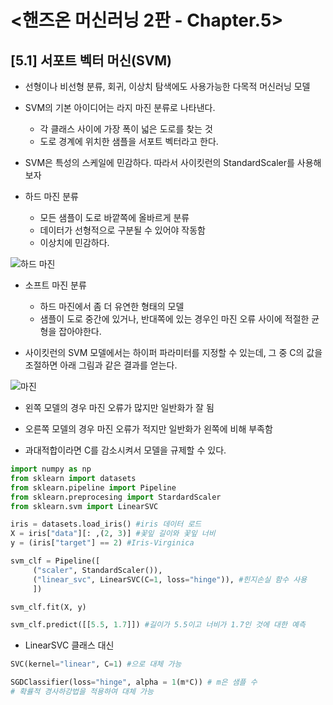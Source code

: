 # <핸즈온 머신러닝 2판 - Chapter.5>

## [5.1] 서포트 벡터 머신(SVM) 
* 선형이나 비선형 분류, 회귀, 이상치 탐색에도 사용가능한 다목적 머신러닝 모델

* SVM의 기본 아이디어는 라지 마진 분류로 나타낸다.
    * 각 클래스 사이에 가장 폭이 넓은 도로를 찾는 것
    * 도로 경계에 위치한 샘플을 서포트 벡터라고 한다.

* SVM은 특성의 스케일에 민감하다. 따라서 사이킷런의 StandardScaler를 사용해보자

* 하드 마진 분류
    * 모든 샘플이 도로 바깥쪽에 올바르게 분류
    * 데이터가 선형적으로 구분될 수 있어야 작동함
    * 이상치에 민감하다.

![하드 마진](https://ifh.cc/g/Vgwc7O.png)

* 소프트 마진 분류
    * 하드 마진에서 좀 더 유연한 형태의 모델
    * 샘플이 도로 중간에 있거나, 반대쪽에 있는 경우인 마진 오류 사이에 적절한 균형을 잡아야한다.


* 사이킷런의 SVM 모델에서는 하이퍼 파라미터를 지정할 수 있는데, 그 중 C의 값을 조절하면 아래 그림과 같은 결과를 얻는다.

![마진](https://ifh.cc/g/v6FOxc.jpg)

* 왼쪽 모델의 경우 마진 오류가 많지만 일반화가 잘 됨

* 오른쪽 모델의 경우 마진 오류가 적지만 일반화가 왼쪽에 비해 부족함

* 과대적합이라면 C를 감소시켜서 모델을 규제할 수 있다.

```python
import numpy as np
from sklearn import datasets
from sklearn.pipeline import Pipeline
from sklearn.preprocesing import StardardScaler
from sklearn.svm import LinearSVC

iris = datasets.load_iris() #iris 데이터 로드
X = iris["data"][: ,(2, 3)] #꽃잎 길이와 꽃잎 너비
y = (iris["target"] == 2) #Iris-Virginica

svm_clf = Pipeline([
     ("scaler", StandardScaler()), 
     ("linear_svc", LinearSVC(C=1, loss="hinge")), #힌지손실 함수 사용 
     ])

svm_clf.fit(X, y)
```

```python
svm_clf.predict([[5.5, 1.7]]) #길이가 5.5이고 너비가 1.7인 것에 대한 예측
```

* LinearSVC 클래스 대신
```python
SVC(kernel="linear", C=1) #으로 대체 가능

SGDClassifier(loss="hinge", alpha = 1(m*C)) # m은 샘플 수
# 확률적 경사하강법을 적용하여 대체 가능
```

